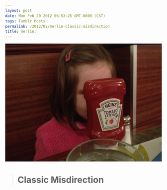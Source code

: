 ```yaml
---
layout: post
date: Mon Feb 20 2012 06:53:25 GMT-0600 (CST)
tags: Tumblr Posts
permalink: /2012/02/merlin-classic-misdirection
title: merlin:
---
```


![](/public/assets/tumblr/tumblr_lz7gkuxSnv1qz4rlzo1_1280.png)

> # Classic Misdirection
